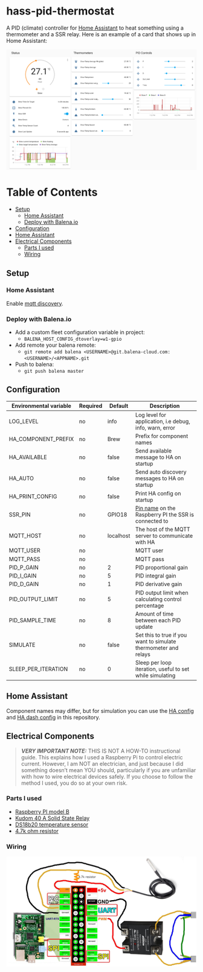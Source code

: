 <h1>hass-pid-thermostat</h1>

A PID (climate) controller for [Home Assistant](https://www.home-assistant.io/) to heat something using a thermometer and a SSR relay. Here is an example of a card that shows up in Home Assistant:

![Card](docs/hass.png)

<h1>Table of Contents</h1>

- [Setup](#setup)
  - [Home Assistant](#home-assistant)
  - [Deploy with Balena.io](#deploy-with-balenaio)
- [Configuration](#configuration)
- [Home Assistant](#home-assistant-1)
- [Electrical Components](#electrical-components)
  - [Parts I used](#parts-i-used)
  - [Wiring](#wiring)

## Setup

### Home Assistant

Enable [mqtt discovery](https://www.home-assistant.io/docs/mqtt/discovery).

### Deploy with Balena.io

* Add a custom fleet configuration variable in project:
    * `BALENA_HOST_CONFIG_dtoverlay=w1-gpio`
* Add remote your balena remote:
    * `git remote add balena <USERNAME>@git.balena-cloud.com:<USERNAME>/<APPNAME>.git`
* Push to balena:
    * `git push balena master`

## Configuration

| Environmental variable | Required | Default   | Description                                                                                                                  |
| ---------------------- | -------- | --------- | ---------------------------------------------------------------------------------------------------------------------------- |
| LOG_LEVEL              | no       | info      | Log level for application, i.e debug, info, warn, error                                                                      |
| HA_COMPONENT_PREFIX    | no       | Brew      | Prefix for component names                                                                                                   |
| HA_AVAILABLE           | no       | false     | Send available message to HA on startup                                                                                      |
| HA_AUTO                | no       | false     | Send auto discovery messages to HA on startup                                                                                |
| HA_PRINT_CONFIG        | no       | false     | Print HA config on startup                                                                                                   |
| SSR_PIN                | no       | GPIO18    | [Pin name](https://gpiozero.readthedocs.io/en/stable/recipes.html#pin-numbering) on the Raspberry PI the SSR is connected to |
| MQTT_HOST              | no       | localhost | The host of the MQTT server to communicate with HA                                                                           |
| MQTT_USER              | no       |           | MQTT user                                                                                                                    |
| MQTT_PASS              | no       |           | MQTT pass                                                                                                                    |
| PID_P_GAIN             | no       | 2         | PID proportional gain                                                                                                        |
| PID_I_GAIN             | no       | 5         | PID integral gain                                                                                                            |
| PID_D_GAIN             | no       | 1         | PID derivative gain                                                                                                          |
| PID_OUTPUT_LIMIT       | no       | 5         | PID output limit when calculating control percentage                                                                         |
| PID_SAMPLE_TIME        | no       | 8         | Amount of time between each PID update                                                                                       |
| SIMULATE               | no       | false     | Set this to true if you want to simulate thermometer and relays                                                              |
| SLEEP_PER_ITERATION    | no       | 0         | Sleep per loop iteration, useful to set while simulating                                                                     |

## Home Assistant

Component names may differ, but for simulation you can use the [HA config](./hass/configuration.yaml) and [HA dash config](./hass/lovelace.yaml) in this repository.

## Electrical Components

> **_VERY IMPORTANT NOTE:_**  THIS IS NOT A HOW-TO instructional guide. This explains how I used a Raspberry Pi to control electric current. However, I am NOT an electrician, and just because I did something doesn’t mean YOU should, particularly if you are unfamiliar with how to wire electrical devices safely. If you choose to follow the method I used, you do so at your own risk.

### Parts I used

* [Raspberry PI model B](https://www.google.com/search?q=Raspberry+PI+Model+B)
* [Kudom 40 A Solid State Relay](https://www.google.com/search?q=Kudom+40+A+Solid+State+Relay)
* [DS18b20 temperature sensor](https://www.google.com/search?q=ds18b20+temperature+sensor)
* [4.7k ohm resistor](https://www.google.com/search?q=4.7k+ohm+resistor)

### Wiring

![Wiring1](docs/wiring1.jpg)